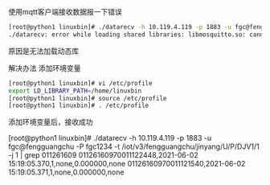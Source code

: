 使用mqtt客户端接收数据报一下错误

```bash
[root@python1 linuxbin]# ./datarecv -h 10.119.4.119 -p 1883 -u fgc@fengguangchu -P fgc1234 -t /iot/v3/fengguangchu/jinyang/U/P/DJV1/1 -j 1 | grep 011261609
./datarecv: error while loading shared libraries: libmosquitto.so: cannot open shared object file: No such file or directory
```

原因是无法加载动态库

解决办法
添加环境变量
```bash
[root@python1 linuxbin]# vi /etc/profile
export LD_LIBRARY_PATH=/home/linuxbin
[root@python1 linuxbin]# source /etc/profile
[root@python1 linuxbin]# . /etc/profile
```
添加环境变量后，接收成功

[root@python1 linuxbin]# ./datarecv -h 10.119.4.119 -p 1883 -u fgc@fengguangchu -P fgc1234 -t /iot/v3/fengguangchu/jinyang/U/P/DJV1/1 -j 1 | grep 011261609
01126160970011122448,2021-06-02 15:19:05.370,1,none,0.000000,none
01126160970011121540,2021-06-02 15:19:05.371,1,none,0.000000,none
